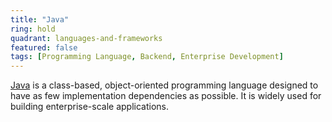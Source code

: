 ```yaml
---
title: "Java"
ring: hold
quadrant: languages-and-frameworks
featured: false
tags: [Programming Language, Backend, Enterprise Development]
---
```


[Java](https://www.java.com/) is a class-based, object-oriented programming language designed to have as few implementation dependencies as possible. It is widely used for building enterprise-scale applications.
